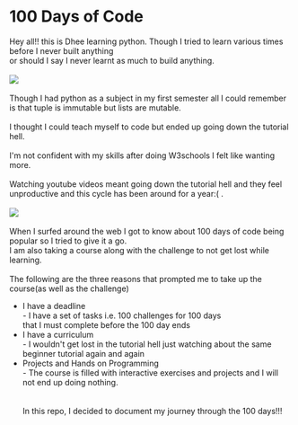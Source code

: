 # 100 Days of Code

Hey all!! this is Dhee learning python. Though I tried to learn various times before I never built anything <br> or should I say I never learnt as much to build anything.<br><br>
![](https://media0.giphy.com/media/Dh5q0sShxgp13DwrvG/200w.gif?cid=6c09b952oiza563q7dosa4qsvmnm6unckpk3qivg7cz5hfnz&ep=v1_gifs_search&rid=200w.gif&ct=g)<br><br>
Though I had python as a subject in my first semester all I could remember is that tuple is immutable but lists are mutable.<br><br>
I thought I could teach myself to code but ended up going down the tutorial hell.<br><br>
I'm not confident with my skills after doing W3schools I felt like wanting more.<br><br>
Watching youtube videos meant going down the tutorial hell and they feel unproductive and this cycle has been around for a year:( .<br><br>
![](https://www.google.com/imgres?q=tutorial%20hell%20funny%20gif&imgurl=https%3A%2F%2Fsubstack-post-media.s3.amazonaws.com%2Fpublic%2Fimages%2Fbc4fc4a8-78b1-4c26-b987-ab73f5230ff0_480x270.gif&imgrefurl=https%3A%2F%2Farpit.substack.com%2Fp%2Fgetting-out-of-tutorial-hell-is-easy&docid=eynuef3W0DG5tM&tbnid=DLnDf8k0xLbDRM&vet=12ahUKEwiFxISjl9OFAxWyzzgGHR0WASUQM3oECBkQAA..i&w=480&h=270&hcb=2&ved=2ahUKEwiFxISjl9OFAxWyzzgGHR0WASUQM3oECBkQAA)<br><br>
When I surfed around the web I got to know about 100 days of code being popular so I tried to give it a go.<br>
I am also taking a course along with the challenge to not get lost while learning.<br><br>
The following are the three reasons that prompted me to take up the course(as well as the challenge)
* I have a deadline<br> - I have a set of tasks i.e. 100 challenges for 100 days <br>that I must complete before the 100 day ends
* I have a curriculum<br> - I wouldn't get lost in the tutorial hell just watching about the same beginner tutorial again and again
* Projects and Hands on Programming<br> - The course is filled with interactive exercises and projects and I will not end up doing nothing.<br><br><br>
In this repo, I decided to document my journey through the 100 days!!!


